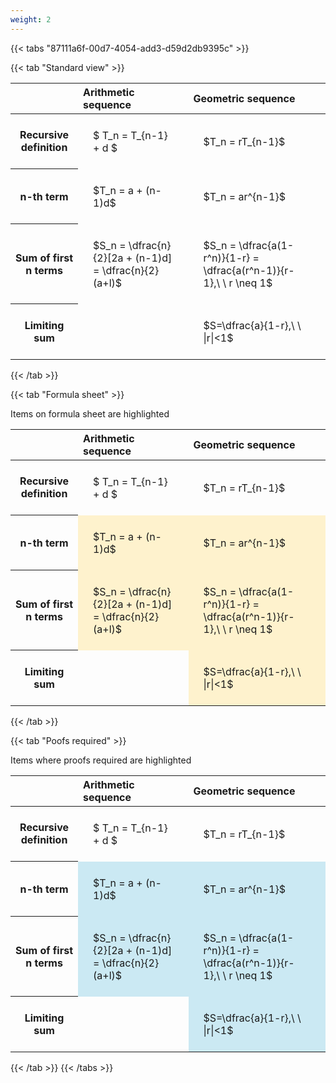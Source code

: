 ```yaml
---
weight: 2
---
```


{{< tabs "87111a6f-00d7-4054-add3-d59d2db9395c" >}}

{{< tab "Standard view" >}}

<style type="text/css">
#T_dff87 th.col_heading {
  text-align: left;
  font-size: 1em;
}
#T_dff87 td {
  text-align: left;
  font-size: 1em;
  padding: 1.5em;
}
</style>
<table id="T_dff87">
  <thead>
    <tr>
      <th class="blank level0" >&nbsp;</th>
      <th id="T_dff87_level0_col0" class="col_heading level0 col0" >Arithmetic sequence</th>
      <th id="T_dff87_level0_col1" class="col_heading level0 col1" >Geometric sequence</th>
    </tr>
  </thead>
  <tbody>
    <tr>
      <th id="T_dff87_level0_row0" class="row_heading level0 row0" >Recursive definition</th>
      <td id="T_dff87_row0_col0" class="data row0 col0" >$ T_n = T_{n-1} + d $</td>
      <td id="T_dff87_row0_col1" class="data row0 col1" >$T_n = rT_{n-1}$</td>
    </tr>
    <tr>
      <th id="T_dff87_level0_row1" class="row_heading level0 row1" >n-th term</th>
      <td id="T_dff87_row1_col0" class="data row1 col0" >$T_n = a + (n-1)d$</td>
      <td id="T_dff87_row1_col1" class="data row1 col1" >$T_n = ar^{n-1}$</td>
    </tr>
    <tr>
      <th id="T_dff87_level0_row2" class="row_heading level0 row2" >Sum of first n terms</th>
      <td id="T_dff87_row2_col0" class="data row2 col0" >$S_n = \dfrac{n}{2}[2a + (n-1)d] = \dfrac{n}{2}(a+l)$</td>
      <td id="T_dff87_row2_col1" class="data row2 col1" >$S_n = \dfrac{a(1-r^n)}{1-r} = \dfrac{a(r^n-1)}{r-1},\ \  r \neq 1$</td>
    </tr>
    <tr>
      <th id="T_dff87_level0_row3" class="row_heading level0 row3" >Limiting sum</th>
      <td id="T_dff87_row3_col0" class="data row3 col0" ></td>
      <td id="T_dff87_row3_col1" class="data row3 col1" >$S=\dfrac{a}{1-r},\ \ |r|<1$</td>
    </tr>
  </tbody>
</table>
{{< /tab >}}

{{< tab "Formula sheet" >}}

Items on formula sheet are highlighted 
<br>
<style type="text/css">
#T_b025d th.col_heading {
  text-align: left;
  font-size: 1em;
}
#T_b025d td {
  text-align: left;
  font-size: 1em;
  padding: 1.5em;
}
#T_b025d_row0_col0, #T_b025d_row0_col1, #T_b025d_row3_col0 {
  background-color: rgba(0,0,0,0);
}
#T_b025d_row1_col0, #T_b025d_row1_col1, #T_b025d_row2_col0, #T_b025d_row2_col1, #T_b025d_row3_col1 {
  background-color: rgba(255,194,10, 0.2);
}
</style>
<table id="T_b025d">
  <thead>
    <tr>
      <th class="blank level0" >&nbsp;</th>
      <th id="T_b025d_level0_col0" class="col_heading level0 col0" >Arithmetic sequence</th>
      <th id="T_b025d_level0_col1" class="col_heading level0 col1" >Geometric sequence</th>
    </tr>
  </thead>
  <tbody>
    <tr>
      <th id="T_b025d_level0_row0" class="row_heading level0 row0" >Recursive definition</th>
      <td id="T_b025d_row0_col0" class="data row0 col0" >$ T_n = T_{n-1} + d $</td>
      <td id="T_b025d_row0_col1" class="data row0 col1" >$T_n = rT_{n-1}$</td>
    </tr>
    <tr>
      <th id="T_b025d_level0_row1" class="row_heading level0 row1" >n-th term</th>
      <td id="T_b025d_row1_col0" class="data row1 col0" >$T_n = a + (n-1)d$</td>
      <td id="T_b025d_row1_col1" class="data row1 col1" >$T_n = ar^{n-1}$</td>
    </tr>
    <tr>
      <th id="T_b025d_level0_row2" class="row_heading level0 row2" >Sum of first n terms</th>
      <td id="T_b025d_row2_col0" class="data row2 col0" >$S_n = \dfrac{n}{2}[2a + (n-1)d] = \dfrac{n}{2}(a+l)$</td>
      <td id="T_b025d_row2_col1" class="data row2 col1" >$S_n = \dfrac{a(1-r^n)}{1-r} = \dfrac{a(r^n-1)}{r-1},\ \  r \neq 1$</td>
    </tr>
    <tr>
      <th id="T_b025d_level0_row3" class="row_heading level0 row3" >Limiting sum</th>
      <td id="T_b025d_row3_col0" class="data row3 col0" ></td>
      <td id="T_b025d_row3_col1" class="data row3 col1" >$S=\dfrac{a}{1-r},\ \ |r|<1$</td>
    </tr>
  </tbody>
</table>
{{< /tab >}}

{{< tab "Poofs required" >}}

Items where proofs required are highlighted 
<br>
<style type="text/css">
#T_1d56c th.col_heading {
  text-align: left;
  font-size: 1em;
}
#T_1d56c td {
  text-align: left;
  font-size: 1em;
  padding: 1.5em;
}
#T_1d56c_row0_col0, #T_1d56c_row0_col1, #T_1d56c_row3_col0 {
  background-color: rgba(0,0,0,0);
}
#T_1d56c_row1_col0, #T_1d56c_row1_col1, #T_1d56c_row2_col0, #T_1d56c_row2_col1, #T_1d56c_row3_col1 {
  background-color: rgba(0,150,200, 0.2);
}
</style>
<table id="T_1d56c">
  <thead>
    <tr>
      <th class="blank level0" >&nbsp;</th>
      <th id="T_1d56c_level0_col0" class="col_heading level0 col0" >Arithmetic sequence</th>
      <th id="T_1d56c_level0_col1" class="col_heading level0 col1" >Geometric sequence</th>
    </tr>
  </thead>
  <tbody>
    <tr>
      <th id="T_1d56c_level0_row0" class="row_heading level0 row0" >Recursive definition</th>
      <td id="T_1d56c_row0_col0" class="data row0 col0" >$ T_n = T_{n-1} + d $</td>
      <td id="T_1d56c_row0_col1" class="data row0 col1" >$T_n = rT_{n-1}$</td>
    </tr>
    <tr>
      <th id="T_1d56c_level0_row1" class="row_heading level0 row1" >n-th term</th>
      <td id="T_1d56c_row1_col0" class="data row1 col0" >$T_n = a + (n-1)d$</td>
      <td id="T_1d56c_row1_col1" class="data row1 col1" >$T_n = ar^{n-1}$</td>
    </tr>
    <tr>
      <th id="T_1d56c_level0_row2" class="row_heading level0 row2" >Sum of first n terms</th>
      <td id="T_1d56c_row2_col0" class="data row2 col0" >$S_n = \dfrac{n}{2}[2a + (n-1)d] = \dfrac{n}{2}(a+l)$</td>
      <td id="T_1d56c_row2_col1" class="data row2 col1" >$S_n = \dfrac{a(1-r^n)}{1-r} = \dfrac{a(r^n-1)}{r-1},\ \  r \neq 1$</td>
    </tr>
    <tr>
      <th id="T_1d56c_level0_row3" class="row_heading level0 row3" >Limiting sum</th>
      <td id="T_1d56c_row3_col0" class="data row3 col0" ></td>
      <td id="T_1d56c_row3_col1" class="data row3 col1" >$S=\dfrac{a}{1-r},\ \ |r|<1$</td>
    </tr>
  </tbody>
</table>
{{< /tab >}}
{{< /tabs >}}